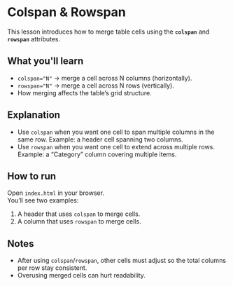 # Colspan & Rowspan

This lesson introduces how to merge table cells using the **`colspan`** and **`rowspan`** attributes.

## What you'll learn

- `colspan="N"` → merge a cell across N columns (horizontally).
- `rowspan="N"` → merge a cell across N rows (vertically).
- How merging affects the table’s grid structure.

## Explanation

- Use `colspan` when you want one cell to span multiple columns in the same row.
  Example: a header cell spanning two columns.
- Use `rowspan` when you want one cell to extend across multiple rows.
  Example: a “Category” column covering multiple items.

## How to run

Open `index.html` in your browser.  
You’ll see two examples:

1. A header that uses `colspan` to merge cells.
2. A column that uses `rowspan` to merge cells.

## Notes

- After using `colspan`/`rowspan`, other cells must adjust so the total columns per row stay consistent.
- Overusing merged cells can hurt readability.
